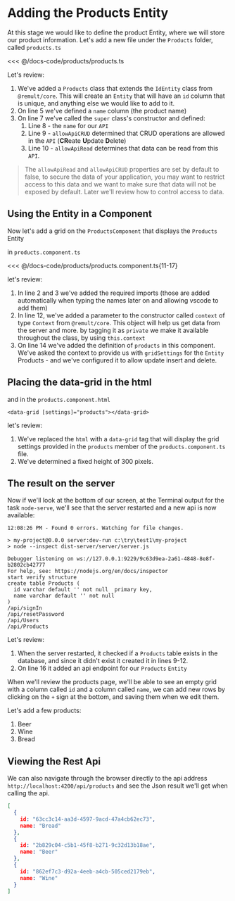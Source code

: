 # Adding the Products Entity
At this stage we would like to define the product Entity, where we will store our product information.
Let's add a new file under the `Products` folder, called `products.ts`


<<< @/docs-code/products/products.ts

Let's review:
1. We've added a `Products` class that extends the `IdEntity` class from `@remult/core`. This will create an `Entity` that will have an `id` column that is unique, and anything else we would like to add to it.
2. On line 5 we've defined a `name` column (the product name)
3. On line 7 we've called the `super` class's constructor and defined:
   1.  Line 8 - the `name` for our `API` 
   2.  Line 9 - `allowApiCRUD` determined that CRUD operations are allowed in the `API` (**CR**eate **U**pdate **D**elete)
   3.  Line 10 - `allowApiRead` determines that data can be read from this `API`.

>The `allowApiRead` and `allowApiCRUD` properties are set by default to false, to secure the data of your application, you may want to restrict access to this data and we want to make sure that data will not be exposed by default. Later we'll review how to control access to data.

## Using the Entity in a Component
Now let's add a grid on the `ProductsComponent` that displays the `Products` Entity

in `products.component.ts`

<<< @/docs-code/products/products.component.ts{11-17} 



let's review:
1. In line 2 and 3 we've added the required imports (those are added automatically when typing the names later on and allowing vscode to add them)
2. In line 12, we've added a parameter to the constructor called `context` of type `Context` from `@remult/core`. This object will help us get data from the server and more. by tagging it as `private` we make it available throughout the class, by using `this.context`
3. On line 14 we've added the definition of `products` in this component. We've asked the context to provide us with `gridSettings` for the `Entity` Products - and we've configured it to allow update insert and delete.

## Placing the data-grid in the html
and in the `products.component.html`
```html{1}
<data-grid [settings]="products"></data-grid>
```

let's review:
1. We've replaced the `html` with a `data-grid` tag that will display the grid settings provided in the `products` member of the `products.component.ts` file.
2. We've determined a fixed height of 300 pixels.

## The result on the server
Now if we'll look at the bottom of our screen, at the Terminal output for the task `node-serve`, we'll see that the server restarted and a new api is now available:
```{9-12,16}
12:08:26 PM - Found 0 errors. Watching for file changes.

> my-project@0.0.0 server:dev-run c:\try\test1\my-project
> node --inspect dist-server/server/server.js

Debugger listening on ws://127.0.0.1:9229/9c63d9ea-2a61-4848-8e8f-b2802cb42777
For help, see: https://nodejs.org/en/docs/inspector
start verify structure
create table Products (
  id varchar default '' not null  primary key,
  name varchar default '' not null
)
/api/signIn
/api/resetPassword
/api/Users
/api/Products
```
Let's review:
1. When the server restarted, it checked if a `Products` table exists in the database, and since it didn't exist it created it in lines 9-12.
2. On line 16 it added an api endpoint for our `Products` `Entity`


When we'll review the products page, we'll be able to see an empty grid with a column called `id` and a column called `name`, we can add new rows by clicking on the `+` sign at the bottom, and saving them when we edit them.

Let's add a few products:
1. Beer
2. Wine
3. Bread

## Viewing the Rest Api
We can also navigate through the browser directly to the api address `http://localhost:4200/api/products` and see the Json result we'll get when calling the api.

```json
[
  {
    id: "63cc3c14-aa3d-4597-9acd-47a4cb62ec73",
    name: "Bread"
  },
  {
    id: "2b829c04-c5b1-45f8-b271-9c32d13b18ae",
    name: "Beer"
  },
  {
    id: "862ef7c3-d92a-4eeb-a4cb-505ced2179eb",
    name: "Wine"
  }
]
```
